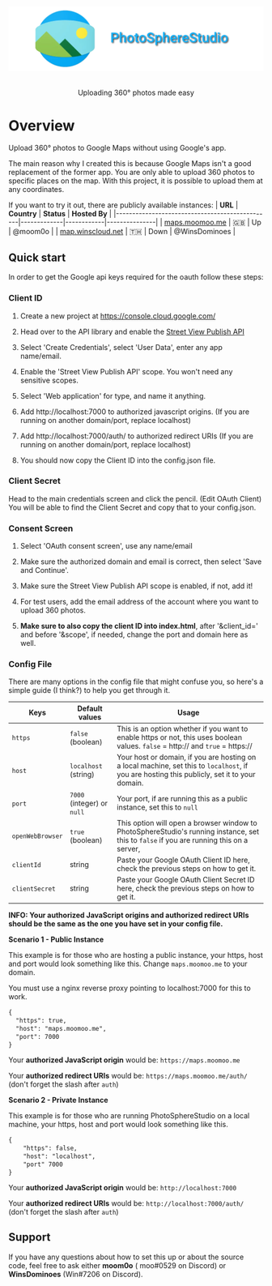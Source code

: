 <div align=center>
    <img src="public/assets/banner/github-banner.png">
    <br /><br />
    <p>Uploading 360° photos made easy</p>
</div>

# Overview

Upload 360° photos to Google Maps without using Google's app.

The main reason why I created this is because Google Maps isn't a good replacement of the former app. You are only able
to upload 360 photos to specific places on the map. With this project, it is possible to upload them at any coordinates.

If you want to try it out, there are publicly available instances:
| **URL**                                        | **Country** | **Status** | **Hosted By** |
|------------------------------------------------|-------------|------------|---------------|
| [maps.moomoo.me](https://maps.moomoo.me)         | 🇬🇧 | Up | @moom0o |
| [map.winscloud.net](https://map.winscloud.net) | 🇹🇭 | Down | @WinsDominoes |

## Quick start

In order to get the Google api keys required for the oauth follow these steps:

### Client ID

1) Create a new project at https://console.cloud.google.com/

2) Head over to the API library and enable
   the <a href="https://console.cloud.google.com/apis/library/streetviewpublish.googleapis.com">Street View Publish
   API</a>

3) Select 'Create Credentials', select 'User Data', enter any app name/email.

4) Enable the 'Street View Publish API' scope. You won't need any sensitive scopes.

5) Select 'Web application' for type, and name it anything.

6) Add http://localhost:7000 to authorized javascript origins. (If you are running on another domain/port, replace
   localhost)

7) Add http://localhost:7000/auth/ to authorized redirect URIs (If you are running on another domain/port, replace
   localhost)

8) You should now copy the Client ID into the config.json file.

### Client Secret

Head to the main credentials screen and click the pencil. (Edit OAuth Client) You will be able to find the Client Secret
and copy that to your config.json.

### Consent Screen

1) Select 'OAuth consent screen', use any name/email

2) Make sure the authorized domain and email is correct, then select 'Save and Continue'.

3) Make sure the Street View Publish API scope is enabled, if not, add it!

4) For test users, add the email address of the account where you want to upload 360 photos.

5) **Make sure to also copy the client ID into index.html**, after '&client_id=' and before '&scope', if needed, change
   the port and domain here as well.

### Config File

There are many options in the config file that might confuse you, so here's a simple guide (I think?) to help you get
through it.

| **Keys**         | **Default values**         | **Usage**                                                                                                                                      |
|------------------|----------------------------|------------------------------------------------------------------------------------------------------------------------------------------------|
| `https`          | `false` (boolean)          | This is an option whether if you want to enable https or not, this uses boolean values. `false` = http:// and `true` = https://                |
| `host`           | `localhost` (string)       | Your host or domain, if you are hosting on a local machine, set this to `localhost`, if you are hosting this publicly, set it to your domain.  |
| `port`           | `7000` (integer) or `null` | Your port, if are running this as a public instance, set this to `null`                                                                        |
| `openWebBrowser` | `true` (boolean)           | This option will open a browser window to PhotoSphereStudio's running instance, set this to `false` if you are running this on a server,       |
| `clientId`       | string                     | Paste your Google OAuth Client ID here, check the previous steps on how to get it.                                                             |
| `clientSecret`   | string                     | Paste your Google OAuth Client Secret ID here, check the previous steps on how to get it.                                                      |

**INFO: Your authorized JavaScript origins and authorized redirect URIs should be the same as the one you have set in
your config file.**

**Scenario 1 - Public Instance**

This example is for those who are hosting a public instance, your https, host and port would look something like this.
Change `maps.moomoo.me` to your domain.

You must use a nginx reverse proxy pointing to localhost:7000 for this to work.

```
{
  "https": true,
  "host": "maps.moomoo.me", 
  "port": 7000
}
```

Your **authorized JavaScript origin** would be: `https://maps.moomoo.me`

Your **authorized redirect URIs** would be: `https://maps.moomoo.me/auth/` (don't forget the slash after `auth`)

**Scenario 2 - Private Instance**

This example is for those who are running PhotoSphereStudio on a local machine, your https, host and port would look
something like this.

```
{
    "https": false,
    "host": "localhost",
    "port" 7000
}
```

Your **authorized JavaScript origin** would be: `http://localhost:7000`

Your **authorized redirect URIs** would be: `http://localhost:7000/auth/` (don't forget the slash after `auth`)

## Support

If you have any questions about how to set this up or about the source code, feel free to ask either **moom0o** (
moo#0529 on Discord) or **WinsDominoes** (Win#7206 on Discord). 
